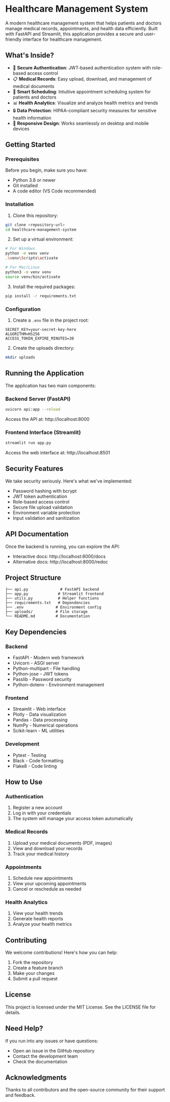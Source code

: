 # Healthcare Management System

A modern healthcare management system that helps patients and doctors manage medical records, appointments, and health data efficiently. Built with FastAPI and Streamlit, this application provides a secure and user-friendly interface for healthcare management.

## What's Inside?

- 🔐 **Secure Authentication**: JWT-based authentication system with role-based access control
- 📋 **Medical Records**: Easy upload, download, and management of medical documents
- 📅 **Smart Scheduling**: Intuitive appointment scheduling system for patients and doctors
- 📊 **Health Analytics**: Visualize and analyze health metrics and trends
- 🔒 **Data Protection**: HIPAA-compliant security measures for sensitive health information
- 📱 **Responsive Design**: Works seamlessly on desktop and mobile devices

## Getting Started

### Prerequisites

Before you begin, make sure you have:
- Python 3.8 or newer
- Git installed
- A code editor (VS Code recommended)

### Installation

1. Clone this repository:
```bash
git clone <repository-url>
cd healthcare-management-system
```

2. Set up a virtual environment:
```bash
# For Windows
python -m venv venv
.\venv\Scripts\activate

# For Mac/Linux
python3 -m venv venv
source venv/bin/activate
```

3. Install the required packages:
```bash
pip install -r requirements.txt
```

### Configuration

1. Create a `.env` file in the project root:
```env
SECRET_KEY=your-secret-key-here
ALGORITHM=HS256
ACCESS_TOKEN_EXPIRE_MINUTES=30
```

2. Create the uploads directory:
```bash
mkdir uploads
```

## Running the Application

The application has two main components:

### Backend Server (FastAPI)
```bash
uvicorn api:app --reload
```
Access the API at: http://localhost:8000

### Frontend Interface (Streamlit)
```bash
streamlit run app.py
```
Access the web interface at: http://localhost:8501

## Security Features

We take security seriously. Here's what we've implemented:
- Password hashing with bcrypt
- JWT token authentication
- Role-based access control
- Secure file upload validation
- Environment variable protection
- Input validation and sanitization

## API Documentation

Once the backend is running, you can explore the API:
- Interactive docs: http://localhost:8000/docs
- Alternative docs: http://localhost:8000/redoc

## Project Structure

```
├── api.py              # FastAPI backend
├── app.py             # Streamlit frontend
├── utils.py           # Helper functions
├── requirements.txt   # Dependencies
├── .env              # Environment config
├── uploads/          # File storage
└── README.md         # Documentation
```

## Key Dependencies

### Backend
- FastAPI - Modern web framework
- Uvicorn - ASGI server
- Python-multipart - File handling
- Python-jose - JWT tokens
- Passlib - Password security
- Python-dotenv - Environment management

### Frontend
- Streamlit - Web interface
- Plotly - Data visualization
- Pandas - Data processing
- NumPy - Numerical operations
- Scikit-learn - ML utilities

### Development
- Pytest - Testing
- Black - Code formatting
- Flake8 - Code linting

## How to Use

### Authentication
1. Register a new account
2. Log in with your credentials
3. The system will manage your access token automatically

### Medical Records
1. Upload your medical documents (PDF, images)
2. View and download your records
3. Track your medical history

### Appointments
1. Schedule new appointments
2. View your upcoming appointments
3. Cancel or reschedule as needed

### Health Analytics
1. View your health trends
2. Generate health reports
3. Analyze your health metrics

## Contributing

We welcome contributions! Here's how you can help:

1. Fork the repository
2. Create a feature branch
3. Make your changes
4. Submit a pull request

## License

This project is licensed under the MIT License. See the LICENSE file for details.

## Need Help?

If you run into any issues or have questions:
- Open an issue in the GitHub repository
- Contact the development team
- Check the documentation

## Acknowledgments

Thanks to all contributors and the open-source community for their support and feedback. 